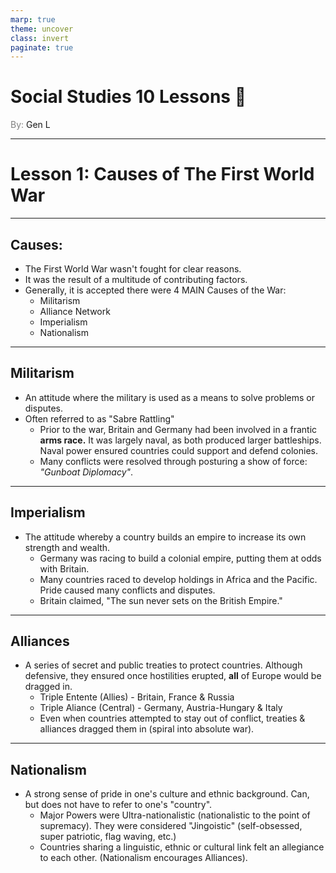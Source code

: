 ```yaml
---
marp: true
theme: uncover
class: invert
paginate: true
---
```


# <!--fit-->Social Studies 10 Lessons :book:

<span style="color:grey">By:</span> Gen L

<!--_footer: In partnership with Hyperion University, 2023-->

---

# Lesson 1: Causes of The First World War

---

## Causes:

* The First World War wasn't fought for clear reasons. 
* It was the result of a multitude of contributing factors. 
* Generally, it is accepted there were 4 MAIN Causes of the War:
    * Militarism
    * Alliance Network
    * Imperialism
    * Nationalism

---

## Militarism

* An attitude where the military is used as a means to solve problems or disputes.
* Often referred to as "Sabre Rattling"
    * Prior to the war, Britain and Germany had been involved in a frantic **arms race.** It was largely naval, as both produced larger battleships. Naval power ensured countries could support and defend colonies.
    * Many conflicts were resolved through posturing a show of force: *"Gunboat Diplomacy"*.

---

## Imperialism

* The attitude whereby a country builds an empire to increase its own strength and wealth.
    * Germany was racing to build a colonial empire, putting them at odds with Britain.
    * Many countries raced to develop holdings in Africa and the Pacific. Pride caused many conflicts and disputes.
    * Britain claimed, "The sun never sets on the British Empire."

---

## Alliances

* A series of secret and public treaties to protect countries. Although defensive, they ensured once hostilities erupted, **all** of Europe would be dragged in.
    * Triple Entente (Allies) - Britain, France & Russia
    * Triple Aliance (Central) - Germany, Austria-Hungary & Italy
    * Even when countries attempted to stay out of conflict, treaties & alliances dragged them in (spiral into absolute war).

---

## Nationalism

* A strong sense of pride in one's culture and ethnic background. Can, but does not have to refer to one's "country".
    * Major Powers were Ultra-nationalistic (nationalistic to the point of supremacy). They were considered "Jingoistic" (self-obsessed, super patriotic, flag waving, etc.)
    * Countries sharing a linguistic, ethnic or cultural link felt an allegiance to each other. (Nationalism encourages Alliances).